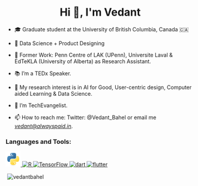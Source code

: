 
<h1 align="center">Hi 👋, I'm Vedant</h1> 

- 🎓 Graduate student at the University of British Columbia, Canada 🇨🇦

- 🏢 Data Science + Product Designing 

- 🔭 Former Work: Penn Centre of LAK (UPenn), Universite Laval & EdTeKLA (University of Alberta) as Research Assistant.

- 📚 I’m a TEDx Speaker. 

- 👯 My research interest is in AI for Good, User-centric design, Computer aided Learning & Data Science.

- 🤔  I’m TechEvangelist. 

- 📫 How to reach me: Twitter: @Vedant_Bahel or email me *vedant@alwayspaid.in*.


<h3 align="left">Languages and Tools:</h3>
<p align="left">  
<a href="https://www.python.org" target="_blank"> <img src="https://raw.githubusercontent.com/devicons/devicon/master/icons/python/python-original.svg" alt="python" width="40" height="40"/> </a> 
<a href="https://www.r-project.org/" target="_blank"> <img src="https://www.r-project.org/logo/Rlogo.png" alt="R" width="40" height="40"/> </a> 
<a href="https://www.tensorflow.org/" target="_blank"> <img src="https://upload.wikimedia.org/wikipedia/commons/2/2d/Tensorflow_logo.svg" alt="TensorFlow", width="40", height="40"/> </a>
<a href="https://dart.dev" target="_blank"> <img src="https://www.vectorlogo.zone/logos/dartlang/dartlang-icon.svg" alt="dart" width="40" height="40"/> </a> 
<a href="https://flutter.dev" target="_blank"> <img src="https://www.vectorlogo.zone/logos/flutterio/flutterio-icon.svg" alt="flutter" width="40" height="40"/> </a>  </p>


<p>&nbsp;<img align="center" src="https://github-readme-stats.vercel.app/api?username=vedantbahel&show_icons=true&locale=en" alt="vedantbahel" /></p>

